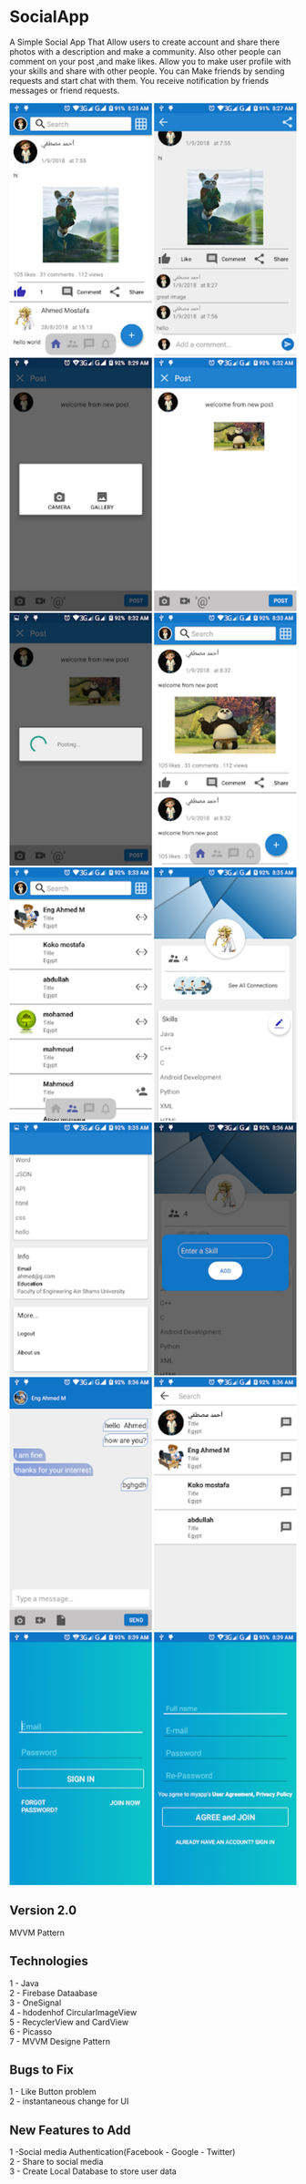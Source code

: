 # SocialApp

A Simple Social App That Allow users to create account and share there photos with a description and make a community.
Also other people can comment on your post ,and make likes.
Allow you to make user profile with your skills and share with other people.
You can Make friends by sending requests and start chat with them.
You receive notification by friends messages or friend requests.




<p align="center">
  <img src="imgs/i1.png" width="250" title="hover text">
  <img src="imgs/i2.png" width="250" title="hover text">
  <img src="imgs/i3.png" width="250" title="hover text">
  <img src="imgs/i4.png" width="250" title="hover text">
  <img src="imgs/i5.png" width="250" title="hover text">
  <img src="imgs/i6.png" width="250" title="hover text">
  <img src="imgs/i7.png" width="250" title="hover text">
  <img src="imgs/i8.png" width="250" title="hover text">
  <img src="imgs/i9.png" width="250" title="hover text">
  <img src="imgs/i10.png" width="250" title="hover text">
  <img src="imgs/i11.png" width="250" title="hover text">
  <img src="imgs/i12.png" width="250" title="hover text">
  <img src="imgs/i13.png" width="250" title="hover text">
  <img src="imgs/i14.png" width="250" title="hover text">

</p>


## Version 2.0
MVVM Pattern

## Technologies
1 - Java
</br>
2 - Firebase Dataabase
</br>
3 - OneSignal
</br>
4 - hdodenhof CircularImageView
</br>
5 - RecyclerView and CardView
</br>
6 - Picasso
</br>
7 - MVVM Designe Pattern
</br>


## Bugs to Fix

1 - Like Button problem
</br>
2 - instantaneous change for UI
</br>

## New Features to Add

1 -Social media Authentication(Facebook - Google - Twitter)
<br/>
2 - Share to social media
<br/>
3 - Create Local Database to store user data
